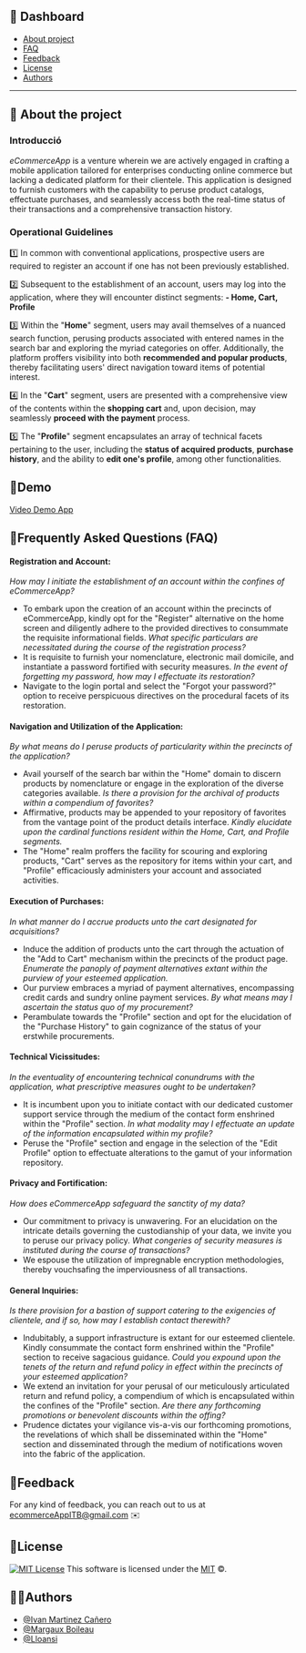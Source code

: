 ## 🚩 Dashboard

- [About project](#About-project)
- [FAQ](#FAQ)
- [Feedback](#Feedback)
- [License](#License)
- [Authors](#Authors)
---

## 🚧 About the project
### Introducció
*eCommerceApp* is a venture wherein we are actively engaged in crafting a mobile application tailored for enterprises conducting online commerce but lacking a dedicated platform for their clientele. This application is designed to furnish customers with the capability to peruse product catalogs, effectuate purchases, and seamlessly access both the real-time status of their transactions and a comprehensive transaction history.

### Operational Guidelines
1️⃣ In common with conventional applications, prospective users are required to register an account if one has not been previously established.

2️⃣ Subsequent to the establishment of an account, users may log into the application, where they will encounter distinct segments: **- Home, Cart, Profile**

3️⃣ Within the "**Home**" segment, users may avail themselves of a nuanced search function, perusing products associated with entered names in the search bar and exploring the myriad categories on offer. Additionally, the platform proffers visibility into both **recommended and popular products**, thereby facilitating users' direct navigation toward items of potential interest.

4️⃣ In the "**Cart**" segment, users are presented with a comprehensive view of the contents within the **shopping cart** and, upon decision, may seamlessly **proceed with the payment** process.

5️⃣ The "**Profile**" segment encapsulates an array of technical facets pertaining to the user, including the **status of acquired products**, **purchase history**, and the ability to **edit one's profile**, among other functionalities.


## 📼Demo
[Video Demo App](https://imgur.com/a/vUkoyzG)


## 🙋Frequently Asked Questions (FAQ)
#### Registration and Account:
*How may I initiate the establishment of an account within the confines of eCommerceApp?*
- To embark upon the creation of an account within the precincts of eCommerceApp, kindly opt for the "Register" alternative on the home screen and diligently adhere to the provided directives to consummate the requisite informational fields.
*What specific particulars are necessitated during the course of the registration process?*
- It is requisite to furnish your nomenclature, electronic mail domicile, and instantiate a password fortified with security measures.
*In the event of forgetting my password, how may I effectuate its restoration?*
- Navigate to the login portal and select the "Forgot your password?" option to receive perspicuous directives on the procedural facets of its restoration.

#### Navigation and Utilization of the Application:
*By what means do I peruse products of particularity within the precincts of the application?*
- Avail yourself of the search bar within the "Home" domain to discern products by nomenclature or engage in the exploration of the diverse categories available.
*Is there a provision for the archival of products within a compendium of favorites?*
- Affirmative, products may be appended to your repository of favorites from the vantage point of the product details interface.
*Kindly elucidate upon the cardinal functions resident within the Home, Cart, and Profile segments.*
- The "Home" realm proffers the facility for scouring and exploring products, "Cart" serves as the repository for items within your cart, and "Profile" efficaciously administers your account and associated activities.

#### Execution of Purchases:
*In what manner do I accrue products unto the cart designated for acquisitions?*
- Induce the addition of products unto the cart through the actuation of the "Add to Cart" mechanism within the precincts of the product page.
*Enumerate the panoply of payment alternatives extant within the purview of your esteemed application.*
- Our purview embraces a myriad of payment alternatives, encompassing credit cards and sundry online payment services.
*By what means may I ascertain the status quo of my procurement?*
- Perambulate towards the "Profile" section and opt for the elucidation of the "Purchase History" to gain cognizance of the status of your erstwhile procurements.

#### Technical Vicissitudes:
*In the eventuality of encountering technical conundrums with the application, what prescriptive measures ought to be undertaken?*
- It is incumbent upon you to initiate contact with our dedicated customer support service through the medium of the contact form enshrined within the "Profile" section.
*In what modality may I effectuate an update of the information encapsulated within my profile?*
- Peruse the "Profile" section and engage in the selection of the "Edit Profile" option to effectuate alterations to the gamut of your information repository.

#### Privacy and Fortification:
*How does eCommerceApp safeguard the sanctity of my data?*
- Our commitment to privacy is unwavering. For an elucidation on the intricate details governing the custodianship of your data, we invite you to peruse our privacy policy.
*What congeries of security measures is instituted during the course of transactions?*
- We espouse the utilization of impregnable encryption methodologies, thereby vouchsafing the imperviousness of all transactions.

#### General Inquiries:
*Is there provision for a bastion of support catering to the exigencies of clientele, and if so, how may I establish contact therewith?*
- Indubitably, a support infrastructure is extant for our esteemed clientele. Kindly consummate the contact form enshrined within the "Profile" section to receive sagacious guidance.
*Could you expound upon the tenets of the return and refund policy in effect within the precincts of your esteemed application?*
- We extend an invitation for your perusal of our meticulously articulated return and refund policy, a compendium of which is encapsulated within the confines of the "Profile" section.
*Are there any forthcoming promotions or benevolent discounts within the offing?*
- Prudence dictates your vigilance vis-a-vis our forthcoming promotions, the revelations of which shall be disseminated within the "Home" section and disseminated through the medium of notifications woven into the fabric of the application.


## 📝Feedback
For any kind of feedback, you can reach out to us at ecommerceAppITB@gmail.com ✉️


## 📜License
[![MIT License](https://img.shields.io/badge/Llic%C3%A8ncia-MIT-green)](https://choosealicense.com/licenses/mit/)
This software is licensed under the [MIT](https://github.com/nhn/tui.editor/blob/master/LICENSE) ©.


## 🧑🏽Authors
- [@Ivan Martinez Cañero](https://github.com/IvanCaEz)
- [@Margaux Boileau](https://github.com/Maragaux-Boileau)
- [@Lloansi](https://github.com/Lloansi)
